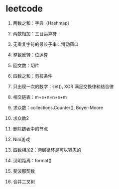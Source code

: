 # leetcode
1. 两数之和：字典（Hashmap）

2. 两数相加：三目运算符

3. 无重复字符的最长子串：滑动窗口

7. 整数反转：位运算

9. 回文数：切片

18. 四数之和：剪枝条件

136. 只出现一次的数字：set(), XOR 满足交换律和结合律

160. 相交链表：m+s+n=n+s+m

169. 求众数：collections.Counter(), Boyer-Moore

229. 求众数2

237. 删除链表中的节点

292. Nim游戏

454. 四数相加2：两层循环是可以容忍的

461. 汉明距离：format()

509. 斐波那契数

617. 合并二叉树
